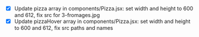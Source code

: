 - [x] Update pizza array in components/Pizza.jsx: set width and height to 600 and 612, fix src for 3-fromages.jpg
- [x] Update pizzaHover array in components/Pizza.jsx: set width and height to 600 and 612, fix src paths and names
